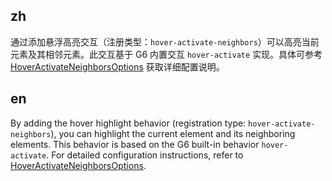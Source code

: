 ## zh

通过添加悬浮高亮交互（注册类型：`hover-activate-neighbors`）可以高亮当前元素及其相邻元素。此交互基于 G6 内置交互 `hover-activate` 实现。具体可参考 [HoverActivateNeighborsOptions](/options/graphs/overview#hoveractivateneighbors) 获取详细配置说明。

## en

By adding the hover highlight behavior (registration type: `hover-activate-neighbors`), you can highlight the current element and its neighboring elements. This behavior is based on the G6 built-in behavior `hover-activate`. For detailed configuration instructions, refer to [HoverActivateNeighborsOptions](/en/options/graphs/overview#hoveractivateneighbors).
